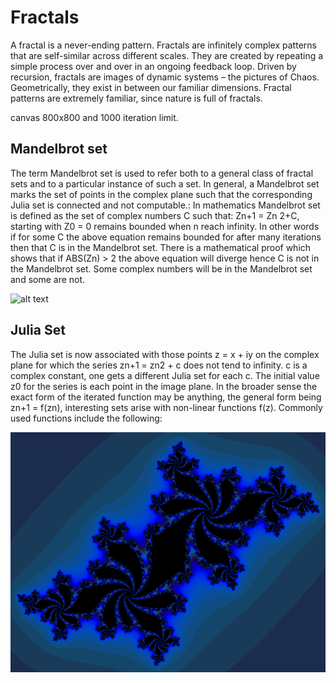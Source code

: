 # Fractals

A fractal is a never-ending pattern. Fractals are infinitely complex patterns that are self-similar across different scales. They are created by repeating a simple process over and over in an ongoing feedback loop. Driven by recursion, fractals are images of dynamic systems – the pictures of Chaos. Geometrically, they exist in between our familiar dimensions. Fractal patterns are extremely familiar, since nature is full of fractals.

canvas 800x800 and 1000 iteration limit.

   
 
## Mandelbrot set

The term Mandelbrot set is used to refer both to a general class of fractal sets and to a particular instance of such a set. In general, a Mandelbrot set marks the set of points in the complex plane such that the corresponding Julia set is connected and not computable.: In mathematics Mandelbrot set is defined as the set of complex numbers C such
that: Zn+1 = Zn
2+C, starting with Z0 = 0 remains bounded when n reach infinity. In other words if for
some C the above equation remains bounded for after many iterations then that C is in the Mandelbrot
set. There is a mathematical proof which shows that if ABS(Zn) > 2 the above equation will diverge
hence C is not in the Mandelbrot set. Some complex numbers will be in the Mandelbrot set and some
are not. 

 ![alt text](https://github.com/praveendhananjaya/Fractals/blob/main/Mandelbrot_sequence_new.gif?raw=true)
 
 

## Julia Set

The Julia set is now associated with those points z = x + iy on the complex plane for which the series zn+1 = zn2 + c does not tend to infinity. c is a complex constant, one gets a different Julia set for each c. The initial value z0 for the series is each point in the image plane. In the broader sense the exact form of the iterated function may be anything, the general form being zn+1 = f(zn), interesting sets arise with non-linear functions f(z). Commonly used functions include the following:


 ![alt text](https://github.com/praveendhananjaya/Fractals/blob/main/Julia-set.png?raw=true)
 
 
 
 
